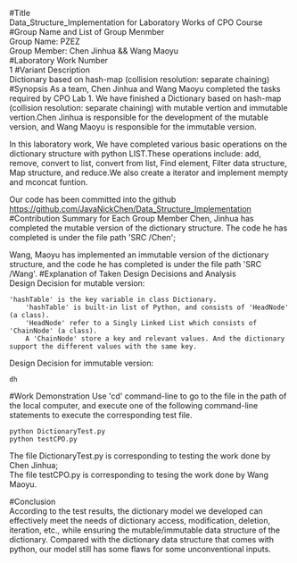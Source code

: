  

#Title  
	Data_Structure_Implementation for Laboratory Works of CPO Course
#Group Name and List of Group Menmber   
	Group Name: PZEZ  
	Group Member:   Chen Jinhua && Wang Maoyu  
#Laboratory Work Number   
	1
#Variant Description   
	Dictionary based on hash-map (collision resolution: separate chaining)
#Synopsis
As a team, Chen Jinhua and Wang Maoyu completed the tasks required by CPO Lab 1. We have finished a Dictionary based on hash-map (collision resolution: separate chaining) with mutable vertion and immutable vertion.Chen Jinhua is responsible for the development of the mutable version, and Wang Maoyu is responsible for the immutable version.    

In this laboratory work, We have completed various basic operations on the dictionary structure with python LIST.These operations include: add, remove, convert to list, convert from list, Find element, Filter data structure, Map structure, and reduce.We also create a iterator and implement mempty and mconcat funtion.    

Our code has been committed into the github https://github.com/JavaNickChen/Data_Structure_Implementation
#Contribution Summary for Each Group Member
Chen, Jinhua has completed the mutable version of the dictionary structure. The code he has completed is under the file path 'SRC /Chen';     
 
Wang, Maoyu has implemented an immutable version of the dictionary structure, and the code he has completed is under the file path 'SRC /Wang'.
#Explanation of Taken Design Decisions and Analysis   
Design Decision for mutable version:    

	'hashTable' is the key variable in class Dictionary.
        'hashTable' is built-in list of Python, and consists of 'HeadNode' (a class).
        'HeadNode' refer to a Singly Linked List which consists of 'ChainNode' (a class).
        A 'ChainNode' store a key and relevant values. And the dictionary support the different values with the same key.
Design Decision for immutable version:    

	dh



#Work Demonstration
Use 'cd' command-line to go to the file in the path of the local computer, and execute one of the following command-line statements to execute the corresponding test file.  
 
	python DictionaryTest.py  
	python testCPO.py

The file DictionaryTest.py is corresponding to testing the work done by Chen Jinhua;   
The file testCPO.py is corresponding to tesing the work done by Wang Maoyu.

#Conclusion   
According to the test results, the dictionary model we developed can effectively meet the needs of dictionary access, modification, deletion, iteration, etc., while ensuring the mutable/immutable data structure of the dictionary. Compared with the dictionary data structure that comes with python, our model still has some flaws for some unconventional inputs.